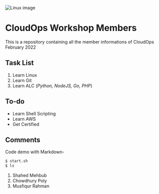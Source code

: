 ![Linux image](https://ts4uportal-all-files-upload.nyc3.digitaloceanspaces.com/program-user-image/1650482401313-linux-%283%29.png)

# CloudOps Workshop Members
This is a repository containing all the member informations of CloudOps February 2022

## Task List
1. Learn Linux
2. Learn Git
3. Learn ALC (*Python, NodeJS, Go, PHP*)

## To-do
- Learn Shell Scripting
- Learn AWS
- Get Certified

## Comments
Code demo with Markdown-
```bash
$ start.sh
$ ls
```

1. Shahed Mehbub
2. Chowdhury Poly
3. Musfiqur Rahman

